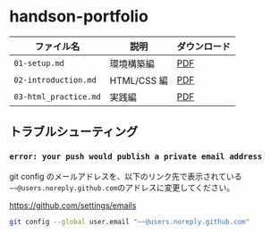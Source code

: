 # handson-portfolio

| ファイル名            | 説明        | ダウンロード                                                                                          |
| --------------------- | ----------- | ----------------------------------------------------------------------------------------------------- |
| `01-setup.md`         | 環境構築編  | [PDF](https://github.com/SIT-DigiCre/handson-portfolio/releases/latest/download/01-setup.pdf)         |
| `02-introduction.md`  | HTML/CSS 編 | [PDF](https://github.com/SIT-DigiCre/handson-portfolio/releases/latest/download/02-introduction.pdf)  |
| `03-html_practice.md` | 実践編      | [PDF](https://github.com/SIT-DigiCre/handson-portfolio/releases/latest/download/03-html_practice.pdf) |

## トラブルシューティング

### `error: your push would publish a private email address`

git config のメールアドレスを、以下のリンク先で表示されている`~~@users.noreply.github.com`のアドレスに変更してください。

https://github.com/settings/emails

```bash
git config --global user.email "~~@users.noreply.github.com"
```
